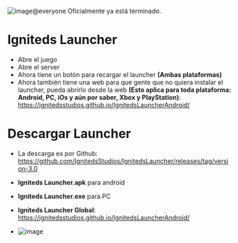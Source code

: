 ![image](https://github.com/user-attachments/assets/37ddffb5-492e-46c1-ba6c-be99d5af9f14)@everyone Oficialmente ya está terminado.

# Igniteds Launcher

- Abre el juego
- Abre el server
- Ahora tiene un botón para recargar el launcher **(Ambas plataformas)**
- Ahora también tiene una web para que gente que no quiera instalar el launcher, pueda abrirlo desde la web **(Esto aplica para toda plataforma: Android, PC, iOs y aún por saber, Xbox y PlayStation)**: https://ignitedsstudios.github.io/IgnitedsLauncherAndroid/


# Descargar Launcher

- La descarga es por Github: https://github.com/IgnitedsStudios/IgnitedsLauncher/releases/tag/version-3.0

- **Igniteds Launcher.apk** para android
- **Igniteds Launcher.exe** para PC
- **Igniteds Launcher Global**: https://ignitedsstudios.github.io/IgnitedsLauncherAndroid/
- ![image](https://github.com/user-attachments/assets/192d0012-99ac-459b-9b75-37576fcaaf5b)

